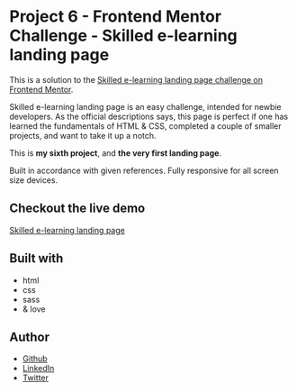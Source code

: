 # Project 6 - Frontend Mentor Challenge - Skilled e-learning landing page

This is a solution to the [Skilled e-learning landing page challenge on Frontend Mentor](https://www.frontendmentor.io/challenges/skilled-elearning-landing-page-S1ObDrZ8q).

Skilled e-learning landing page is an easy challenge, intended for newbie developers. As the official descriptions says, this page is perfect if one has learned the fundamentals of HTML & CSS, completed a couple of smaller projects, and want to take it up a notch.

This is **my sixth project**, and **the very first landing page**.

Built in accordance with given references. Fully responsive for all screen size devices.

## Checkout the live demo

[Skilled e-learning landing page]()

## Built with

- html
- css
- sass
- & love

## Author

- [Github](https://github.com/Peac-h)
- [LinkedIn](https://www.linkedin.com/in/tamta-lomidze-b336b9266/)
- [Twitter](https://twitter.com/p6eac_h)

